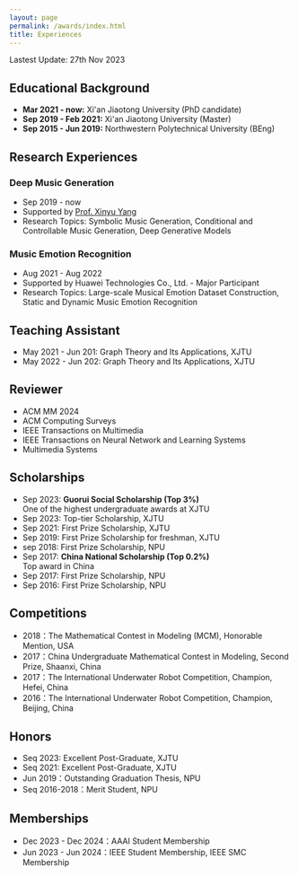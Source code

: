 ```yaml
---
layout: page
permalink: /awards/index.html
title: Experiences
---
```


Lastest Update: 27th Nov 2023 &nbsp; 
<!--[中文版本 (Chinese Version)](https://caihanlin.com/file/awards-zh/)-->

## Educational Background

- **Mar 2021 - now:** Xi'an Jiaotong University (PhD candidate)
- **Sep 2019 - Feb 2021:** Xi'an Jiaotong University (Master)
- **Sep 2015 - Jun 2019:** Northwestern Polytechnical University (BEng)

## Research Experiences
### Deep Music Generation
- Sep 2019 - now
- Supported by [Prof. Xinyu Yang](https://gr.xjtu.edu.cn/en/web/xyyang/)
- Research Topics: Symbolic Music Generation, Conditional and Controllable Music Generation, Deep Generative Models<br>

### Music Emotion Recognition
- Aug 2021 - Aug 2022
- Supported by Huawei Technologies Co., Ltd. - Major Participant
- Research Topics: Large-scale Musical Emotion Dataset Construction, Static and Dynamic Music Emotion Recognition

## Teaching Assistant
- May 2021 - Jun 201: Graph Theory and Its Applications, XJTU
- May 2022 - Jun 202: Graph Theory and Its Applications, XJTU


## Reviewer
- ACM MM 2024
- ACM Computing Surveys
- IEEE Transactions on Multimedia
- IEEE Transactions on Neural Network and Learning Systems
- Multimedia Systems

## Scholarships

- Sep 2023: **Guorui Social Scholarship (Top 3%)**<br>One of the highest undergraduate awards at XJTU
- Sep 2023: Top-tier Scholarship, XJTU
- Sep 2021: First Prize Scholarship, XJTU
- Sep 2019: First Prize Scholarship for freshman, XJTU
- sep 2018: First Prize Scholarship, NPU
- Sep 2017: **China National Scholarship (Top 0.2%)**<br>Top award in China
- Sep 2017: First Prize Scholarship, NPU
- Sep 2016: First Prize Scholarship, NPU

## Competitions

- 2018：The Mathematical Contest in Modeling (MCM), Honorable Mention, USA
- 2017：China Undergraduate Mathematical Contest in Modeling, Second Prize, Shaanxi, China
- 2017：The International Underwater Robot Competition, Champion, Hefei, China
- 2016：The International Underwater Robot Competition, Champion, Beijing, China
  
## Honors

- Seq 2023: Excellent Post-Graduate, XJTU
- Seq 2021: Excellent Post-Graduate, XJTU
- Jun 2019：Outstanding Graduation Thesis, NPU 
- Seq 2016-2018：Merit Student, NPU


## Memberships

- Dec 2023 - Dec 2024：AAAI Student Membership
- Jun 2023 - Jun 2024：IEEE Student Membership, IEEE SMC Membership
